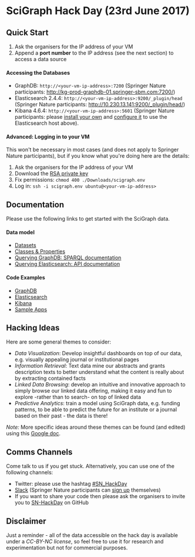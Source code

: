 # SciGraph Hack Day (23rd June 2017)

## Quick Start

1. Ask the organisers for the IP address of your VM
1. Append a **port number** to the IP address (see the next section) to access a data source

#### Accessing the Databases

* GraphDB: `http://<your-vm-ip-address>:7200` (Springer Nature participants: http://kg-prod-graphdb-01.springer-sbm.com:7200/)
* Elasticsearch 2.4.4: `http://<your-vm-ip-address>:9200/_plugin/head` (Springer Nature participants: http://10.230.13.141:9200/_plugin/head/)
* Kibana 4.6.4: `http://<your-vm-ip-address>:5601` (Springer Nature participants: please [install your own](https://www.elastic.co/downloads/past-releases/kibana-4-6-4) and [configure it](https://www.elastic.co/guide/en/kibana/4.6/kibana-server-properties.html) to use the Elasticsearch host above).

#### Advanced: Logging in to your VM

This won't be necessary in most cases (and does not apply to Springer Nature participants), but if you know what you're doing here are the details:

1. Ask the organisers for the IP address of your VM
1. Download the [RSA private key](https://drive.google.com/open?id=0BxTNjwMyIXOoclE2VHdhaWtyLXM)
1. Fix permissions: `chmod 400 ./Downloads/scigraph.env`
1. Log in: `ssh -i scigraph.env ubuntu@<your-vm-ip-address>`

## Documentation

Please use the following links to get started with the SciGraph data.

#### Data model

* [Datasets](https://github.com/springernature/scigraph/tree/master/2017/hackday-2017-06-23/datasets)
* [Classes & Properties](http://ontologies.scigraph.com/#core)
* [Querying GraphDB: SPARQL documentation](https://www.w3.org/TR/rdf-sparql-query)
* [Querying Elasticsearch: API documentation](https://www.elastic.co/guide/en/elasticsearch/reference/2.4/query-dsl.html)

#### Code Examples

* [GraphDB](examples/graphdb)
* [Elasticsearch](examples/elasticsearch)
* [Kibana](examples/kibana)
* [Sample Apps](examples/apps)

## Hacking Ideas

Here are some general themes to consider:

* *Data Visualization*: Develop insightful dashboards on top of our data, e.g. visually appealing journal or institutional pages
* *Information Retrieval*: Text data mine our abstracts and grants description texts to better understand what the content is really about by extracting contained facts
* *Linked Data Browsing*: develop an intuitive and innovative approach to simply browse our linked data offering, making it easy and fun to explore -rather than to search- on top of linked data
* *Predictive Analytics*: train a model using SciGraph data, e.g. funding patterns, to be able to predict the future for an institute or a journal based on their past - the data is there!

*Note:* More specific ideas around these themes can be found (and edited) using this [Google doc](https://docs.google.com/document/d/1LFiM2V-nX0lMqGgnfekaPwGQ4b7tYMi7CcFFFyyPESc/edit?usp=sharing).

## Comms Channels

Come talk to us if you get stuck. Alternatively, you can use one of the following channels:

* Twitter: please use the hashtag [\#SN_HackDay](https://twitter.com/hashtag/SN_HackDay)
* [Slack](https://sn-hackday.slack.com) (Springer Nature participants can [sign up](https://join.slack.com/sn-hackday/signup) themselves)
* If you want to share your code then please ask the organisers to invite you to [SN-HackDay](https://github.com/SN-HackDay) on GitHub

## Disclaimer

Just a reminder - all of the data accessible on the hack day is available under a *CC-BY-NC license*, so feel free to use it for research and experimentation but not for commercial purposes.
